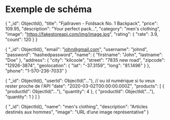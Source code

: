 # Exemple de schéma
{
  "_id": ObjectId(),
  "title": "Fjallraven - Foldsack No. 1 Backpack",
  "price": 109.95,
  "description": "Your perfect pack...",
  "category": "men's clothing",
  "image": "https://fakestoreapi.com/img/image.jpg",
  "rating": {
    "rate": 3.9,
    "count": 120
  }
}


{
  "_id": ObjectId(),
  "email": "john@gmail.com",
  "username": "johnd",
  "password": "hashedpassword",
  "name": {
    "firstname": "John",
    "lastname": "Doe"
  },
  "address": {
    "city": "kilcoole",
    "street": "7835 new road",
    "zipcode": "12926-3874",
    "geolocation": {
      "lat": "-37.3159",
      "long": "81.1496"
    }
  },
  "phone": "1-570-236-7033"
}


{
  "_id": ObjectId(),
  "userId": ObjectId("..."),  // ou id numérique si tu veux rester proche de l'API
  "date": "2020-03-02T00:00:00.000Z",
  "products": [
    {
      "productId": ObjectId("..."),
      "quantity": 4
    },
    {
      "productId": ObjectId("..."),
      "quantity": 1
    }
  ]
}


{
  "_id": ObjectId(),
  "name": "men's clothing",
  "description": "Articles destinés aux hommes",
  "image": "URL d’une image représentative"
}





